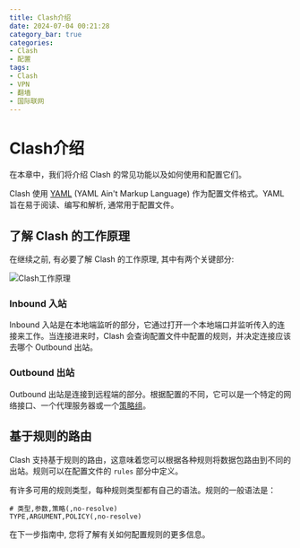 ```yaml
---
title: Clash介绍
date: 2024-07-04 00:21:28
category_bar: true
categories:
- Clash
- 配置
tags:
- Clash
- VPN
- 翻墙
- 国际联网
---
```


# Clash介绍

在本章中，我们将介绍 Clash 的常见功能以及如何使用和配置它们。

Clash 使用 [YAML](https://yaml.org/) (YAML Ain't Markup Language) 作为配置文件格式。YAML 旨在易于阅读、编写和解析, 通常用于配置文件。

## 了解 Clash 的工作原理

在继续之前, 有必要了解 Clash 的工作原理, 其中有两个关键部分:

![Clash工作原理](https://blog-assets.qingyi-cdn.top/clash/常见功能介绍/1.png)

### Inbound 入站

Inbound 入站是在本地端监听的部分，它通过打开一个本地端口并监听传入的连接来工作。当连接进来时，Clash 会查询配置文件中配置的规则，并决定连接应该去哪个 Outbound 出站。

### Outbound 出站

Outbound 出站是连接到远程端的部分。根据配置的不同，它可以是一个特定的网络接口、一个代理服务器或一个[策略组]()。

## 基于规则的路由

Clash 支持基于规则的路由，这意味着您可以根据各种规则将数据包路由到不同的出站。规则可以在配置文件的 `rules` 部分中定义。

有许多可用的规则类型，每种规则类型都有自己的语法。规则的一般语法是：

```TEXT
# 类型,参数,策略(,no-resolve)
TYPE,ARGUMENT,POLICY(,no-resolve)
```

在下一步指南中, 您将了解有关如何配置规则的更多信息。
